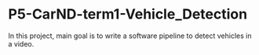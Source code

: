 # P5-CarND-term1-Vehicle_Detection
In this project, main goal is to write a software pipeline to detect vehicles in a video.
